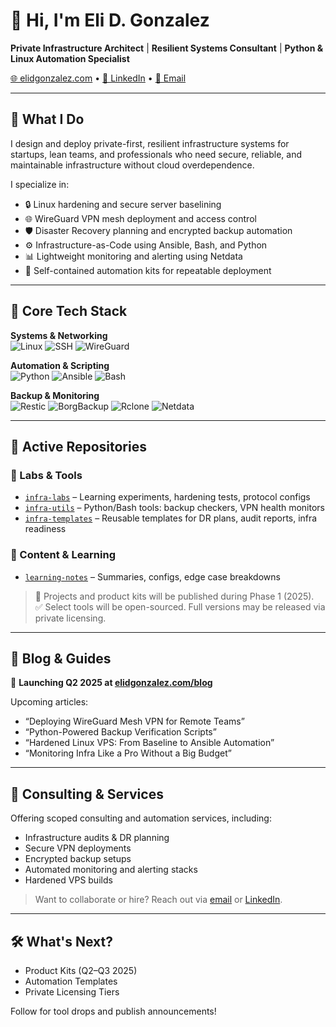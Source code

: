# 👋 Hi, I'm Eli D. Gonzalez

**Private Infrastructure Architect** | **Resilient Systems Consultant** | **Python & Linux Automation Specialist**

[🌐 elidgonzalez.com](https://elidgonzalez.com) • [💼 LinkedIn](https://linkedin.com/in/elidgonzalez) • [📧 Email](mailto:eli@elidgonzalez.com)

---

## 🧭 What I Do

I design and deploy private-first, resilient infrastructure systems for startups, lean teams, and professionals who need secure, reliable, and maintainable infrastructure without cloud overdependence.

I specialize in:
- 🔒 Linux hardening and secure server baselining
- 🌐 WireGuard VPN mesh deployment and access control
- 🛡️ Disaster Recovery planning and encrypted backup automation
- ⚙️ Infrastructure-as-Code using Ansible, Bash, and Python
- 📊 Lightweight monitoring and alerting using Netdata
- 🧰 Self-contained automation kits for repeatable deployment

---

## 🔧 Core Tech Stack

**Systems & Networking**  
![Linux](https://img.shields.io/badge/Linux-FCC624?style=for-the-badge&logo=linux&logoColor=black)
![SSH](https://img.shields.io/badge/SSH-000000?style=for-the-badge&logo=openssh&logoColor=white)
![WireGuard](https://img.shields.io/badge/WireGuard-88171A?style=for-the-badge&logo=wireguard&logoColor=white)

**Automation & Scripting**  
![Python](https://img.shields.io/badge/Python-3670A0?style=for-the-badge&logo=python&logoColor=ffdd54)
![Ansible](https://img.shields.io/badge/Ansible-EE0000?style=for-the-badge&logo=ansible&logoColor=white)
![Bash](https://img.shields.io/badge/Bash-121011?style=for-the-badge&logo=gnu-bash&logoColor=white)

**Backup & Monitoring**  
![Restic](https://img.shields.io/badge/Restic-2FAD00?style=for-the-badge)
![BorgBackup](https://img.shields.io/badge/BorgBackup-3E5F8A?style=for-the-badge)
![Rclone](https://img.shields.io/badge/Rclone-5D5C61?style=for-the-badge)
![Netdata](https://img.shields.io/badge/Netdata-010101?style=for-the-badge)

---

## 📂 Active Repositories

### 🔬 Labs & Tools
- [`infra-labs`](https://github.com/elidgonzalezdev/infra-labs) – Learning experiments, hardening tests, protocol configs
- [`infra-utils`](https://github.com/elidgonzalezdev/infra-utils) – Python/Bash tools: backup checkers, VPN health monitors
- [`infra-templates`](https://github.com/elidgonzalezdev/infra-templates) – Reusable templates for DR plans, audit reports, infra readiness

### 📝 Content & Learning
- [`learning-notes`](https://github.com/elidgonzalezdev/learning-notes) – Summaries, configs, edge case breakdowns

> 📌 Projects and product kits will be published during Phase 1 (2025).  
> ✅ Select tools will be open-sourced. Full versions may be released via private licensing.

---

## 📝 Blog & Guides

🚧 **Launching Q2 2025 at [elidgonzalez.com/blog](https://elidgonzalez.com/blog)**

Upcoming articles:
- “Deploying WireGuard Mesh VPN for Remote Teams”
- “Python-Powered Backup Verification Scripts”
- “Hardened Linux VPS: From Baseline to Ansible Automation”
- “Monitoring Infra Like a Pro Without a Big Budget”

---

## 💼 Consulting & Services

Offering scoped consulting and automation services, including:
- Infrastructure audits & DR planning
- Secure VPN deployments
- Encrypted backup setups
- Automated monitoring and alerting stacks
- Hardened VPS builds

> Want to collaborate or hire? Reach out via [email](mailto:eli@elidgonzalez.com) or [LinkedIn](https://linkedin.com/in/elidgonzalez).

---

## 🛠️ What's Next?

- Product Kits (Q2–Q3 2025)
- Automation Templates
- Private Licensing Tiers

Follow for tool drops and publish announcements!
